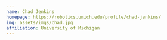 ```yaml
---
name: Chad Jenkins
homepage: https://robotics.umich.edu/profile/chad-jenkins/
img: assets/imgs/chad.jpg
affiliation: University of Michigan
---
```

